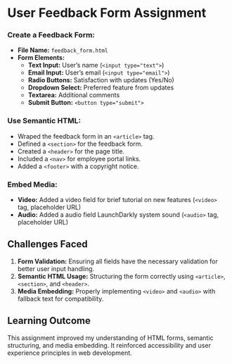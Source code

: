 # User Feedback Form Assignment
### Create a Feedback Form:
- **File Name:** `feedback_form.html`
- **Form Elements:**
  - **Text Input:** User’s name (`<input type="text">`)
  - **Email Input:** User’s email (`<input type="email">`)
  - **Radio Buttons:** Satisfaction with updates (Yes/No)
  - **Dropdown Select:** Preferred feature from updates
  - **Textarea:** Additional comments
  - **Submit Button:** `<button type="submit">`

### Use Semantic HTML:
- Wraped the feedback form in an `<article>` tag.
- Defined a `<section>` for the feedback form.
- Created a `<header>` for the page title.
- Included a `<nav>` for employee portal links.
- Added a `<footer>` with a copyright notice.

### Embed Media:
- **Video:** Added a video field for  brief tutorial on new features (`<video>` tag, placeholder URL)
- **Audio:** Added a audio field LaunchDarkly system sound (`<audio>` tag, placeholder URL)

## Challenges Faced
1. **Form Validation:** Ensuring all fields have the necessary validation for better user input handling.
2. **Semantic HTML Usage:** Structuring the form correctly using `<article>`, `<section>`, and `<header>`.
3. **Media Embedding:** Properly implementing `<video>` and `<audio>` with fallback text for compatibility.

## Learning Outcome
This assignment improved my understanding of HTML forms, semantic structuring, and media embedding. It reinforced accessibility and user experience principles in web development.

